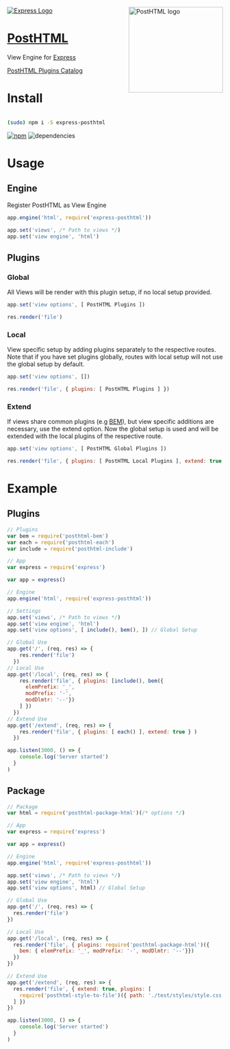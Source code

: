 [![Express Logo](https://i.cloudup.com/zfY6lL7eFa-3000x3000.png)](http://expressjs.com/) <img align="right" width="220" height="200" title="PostHTML logo" src="http://posthtml.github.io/posthtml/logo.svg">

# [PostHTML](https://github.com/posthtml/posthtml)
View Engine for [Express](expressjs.com)

[PostHTML Plugins Catalog](https://maltsev.github.io/posthtml-plugins/)

# Install

```bash

(sudo) npm i -S express-posthtml
```

[![npm](https://badge.fury.io/js/express-posthtml.svg)](https://badge.fury.io/js/express-posthtml) ![dependencies](https://david-dm.org/michael-ciniawsky/express-posthtml.svg)

# Usage
## Engine
Register PostHTML as View Engine

```javascript
app.engine('html', require('express-posthtml'))

app.set('views', /* Path to views */)
app.set('view engine', 'html')
```

## Plugins
### Global
All Views will be render with this plugin setup, if no local setup provided.

```javascript
app.set('view options', [ PostHTML Plugins ])
```

```javascript
res.render('file')
```

### Local
View specific setup by adding plugins separately to the respective routes. Note that if you have set plugins globally, routes with local setup will not use the global setup by default.

```javascript
app.set('view options', [])
```

```javascript
res.render('file', { plugins: [ PostHTML Plugins ] })
```

### Extend
If views share common plugins (e.g [BEM](https://github.com/rajdee/posthtml-bem)), but view specific additions are necessary, use the extend option. Now the global setup is used and will be extended with the local plugins of the respective route.

```javascript
app.set('view options', [ PostHTML Global Plugins ])
```

```javascript
res.render('file', { plugins: [ PostHTML Local Plugins ], extend: true, })
```

# Example
## Plugins

```javascript
// Plugins
var bem = require('posthtml-bem')
var each = require('posthtml-each')
var include = require('posthtml-include')

// App
var express = require('express')

var app = express()

// Engine
app.engine('html', require('express-posthtml'))

// Settings
app.set('views', /* Path to views */)
app.set('view engine', 'html')
app.set('view options', [ include(), bem(), ]) // Global Setup

// Global Use
app.get('/', (req, res) => {
    res.render('file')
  })
// Local Use
app.get('/local', (req, res) => {
    res.render('file', { plugins: [include(), bem({
      elemPrefix: '_',
      modPrefix: '-',
      modDlmtr: '--'})
    ] })
  })
// Extend Use
app.get('/extend', (req, res) => {
    res.render('file', { plugins: [ each() ], extend: true } )
  })  

app.listen(3000, () => {
    console.log('Server started')
  }
)
```

## Package

```js
// Package
var html = require('posthtml-package-html')(/* options */)

// App
var express = require('express')

var app = express()

// Engine
app.engine('html', require('express-posthtml'))

app.set('views', /* Path to views */)
app.set('view engine', 'html')
app.set('view options', html) // Global Setup

// Global Use
app.get('/', (req, res) => {
  res.render('file')
})

// Local Use
app.get('/local', (req, res) => {   
  res.render('file', { plugins: require('posthtml-package-html')({
    bem: { elemPrefix: '_', modPrefix: '-', modDlmtr: '--'}})   
  })
})

// Extend Use
app.get('/extend', (req, res) => {   
  res.render('file', { extend: true, plugins: [
    require('posthtml-style-to-file')({ path: './test/styles/style.css' })   
  ] })
})

app.listen(3000, () => {
    console.log('Server started')
  }
)
```
